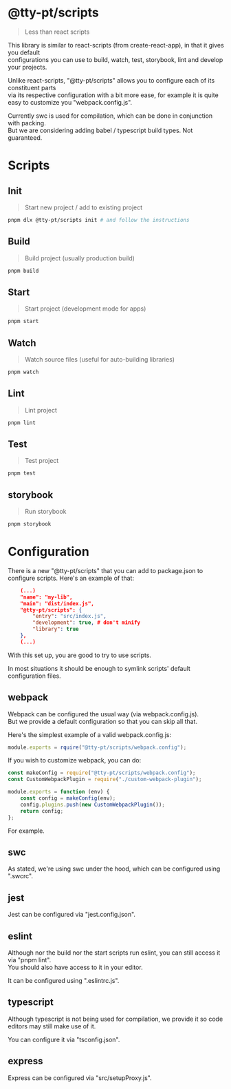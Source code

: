 # @tty-pt/scripts
> Less than react scripts

This library is similar to react-scripts (from create-react-app), in that it gives you default<br />
configurations you can use to build, watch, test, storybook, lint and develop your projects.

Unlike react-scripts, "@tty-pt/scripts" allows you to configure each of its constituent parts<br />
via its respective configuration with a bit more ease, for example it is quite easy to customize you "webpack.config.js".

Currently swc is used for compilation, which can be done in conjunction with packing.<br />
But we are considering adding babel / typescript build types. Not guaranteed.

# Scripts

## Init
> Start new project / add to existing project
```sh
pnpm dlx @tty-pt/scripts init # and follow the instructions
```

## Build
> Build project (usually production build)
```sh
pnpm build
```

## Start
> Start project (development mode for apps)
```sh
pnpm start
```

## Watch
> Watch source files (useful for auto-building libraries)
```sh
pnpm watch
```

## Lint
> Lint project
```sh
pnpm lint
```

## Test
> Test project
```sh
pnpm test
```

## storybook
> Run storybook
```sh
pnpm storybook
```

# Configuration
There is a new "@tty-pt/scripts" that you can add to package.json to configure scripts. Here's an example of that:
```json
	(...)
	"name": "my-lib",
	"main": "dist/index.js",
	"@tty-pt/scripts": {
		"entry": "src/index.js",
		"development": true, # don't minify
		"library": true
	},
	(...)
```
With this set up, you are good to try to use scripts.

In most situations it should be enough to symlink scripts' default configuration files.

## webpack
Webpack can be configured the usual way (via webpack.config.js).<br />
But we provide a default configuration so that you can skip all that.

Here's the simplest example of a valid webpack.config.js:
```js
module.exports = rquire("@tty-pt/scripts/webpack.config");
```

If you wish to customize webpack, you can do:
```js
const makeConfig = require("@tty-pt/scripts/webpack.config");
const CustomWebpackPlugin = require("./custom-webpack-plugin");

module.exports = function (env) {
	const config = makeConfig(env);
	config.plugins.push(new CustomWebpackPlugin());
	return config;
};
```
For example.

## swc
As stated, we're using swc under the hood, which can be configured using ".swcrc".

## jest
Jest can be configured via "jest.config.json".

## eslint
Although nor the build nor the start scripts run eslint, you can still access it via "pnpm lint".<br />
You should also have access to it in your editor.

It can be configured using ".eslintrc.js".

## typescript
Although typescript is not being used for compilation, we provide it so code editors may still make use of it.

You can configure it via "tsconfig.json".

## express
Express can be configured via "src/setupProxy.js".
